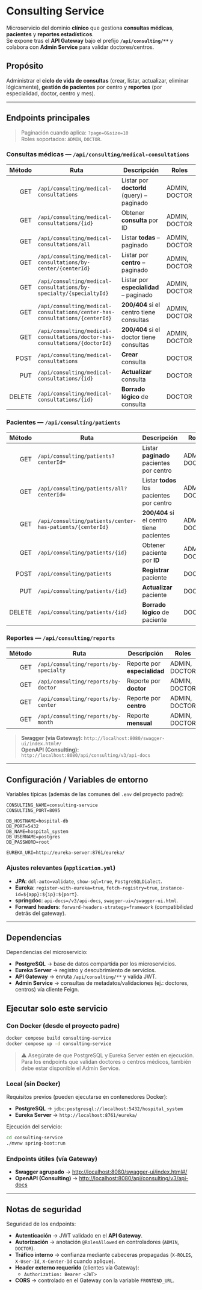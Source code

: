 # Consulting Service

Microservicio del dominio **clínico** que gestiona **consultas médicas**, **pacientes** y **reportes estadísticos**.  
Se expone tras el **API Gateway** bajo el prefijo **`/api/consulting/**`** y colabora con **Admin Service** para validar doctores/centros.

## Propósito
Administrar el **ciclo de vida de consultas** (crear, listar, actualizar, eliminar lógicamente), **gestión de pacientes** por centro y **reportes** (por especialidad, doctor, centro y mes).

---

## Endpoints principales

> Paginación cuando aplica: `?page=0&size=10`  
> Roles soportados: `ADMIN`, `DOCTOR`.

### Consultas médicas — `/api/consulting/medical-consultations`
| Método | Ruta                                             | Descripción                                                | Roles |
|-------:|--------------------------------------------------|------------------------------------------------------------|------|
| GET    | `/api/consulting/medical-consultations`          | Listar por **doctorId** (query) – paginado                | ADMIN, DOCTOR |
| GET    | `/api/consulting/medical-consultations/{id}`     | Obtener **consulta** por ID                                | ADMIN, DOCTOR |
| GET    | `/api/consulting/medical-consultations/all`      | Listar **todas** – paginado                                | ADMIN, DOCTOR |
| GET    | `/api/consulting/medical-consultations/by-center/{centerId}`    | Listar por **centro** – paginado                           | ADMIN, DOCTOR |
| GET    | `/api/consulting/medical-consultations/by-specialty/{specialtyId}` | Listar por **especialidad** – paginado                 | ADMIN, DOCTOR |
| GET    | `/api/consulting/medical-consultations/center-has-consultations/{centerId}` | **200/404** si el centro tiene consultas | ADMIN, DOCTOR |
| GET    | `/api/consulting/medical-consultations/doctor-has-consultations/{doctorId}` | **200/404** si el doctor tiene consultas | ADMIN, DOCTOR |
| POST   | `/api/consulting/medical-consultations`          | **Crear** consulta                                         | DOCTOR |
| PUT    | `/api/consulting/medical-consultations/{id}`     | **Actualizar** consulta                                    | DOCTOR |
| DELETE | `/api/consulting/medical-consultations/{id}`     | **Borrado lógico** de consulta                             | DOCTOR |

### Pacientes — `/api/consulting/patients`
| Método | Ruta                                   | Descripción                                                         | Roles |
|-------:|----------------------------------------|---------------------------------------------------------------------|------|
| GET    | `/api/consulting/patients?centerId=`   | Listar **paginado** pacientes por centro                            | ADMIN, DOCTOR |
| GET    | `/api/consulting/patients/all?centerId=` | Listar **todos** los pacientes por centro                          | ADMIN, DOCTOR |
| GET    | `/api/consulting/patients/center-has-patients/{centerId}` | **200/404** si el centro tiene pacientes            | ADMIN, DOCTOR |
| GET    | `/api/consulting/patients/{id}`        | Obtener paciente por **ID**                                         | ADMIN, DOCTOR |
| POST   | `/api/consulting/patients`             | **Registrar** paciente                                              | DOCTOR |
| PUT    | `/api/consulting/patients/{id}`        | **Actualizar** paciente                                             | DOCTOR |
| DELETE | `/api/consulting/patients/{id}`        | **Borrado lógico** de paciente                                      | DOCTOR |

### Reportes — `/api/consulting/reports`
| Método | Ruta                          | Descripción                                  | Roles |
|-------:|-------------------------------|----------------------------------------------|------|
| GET    | `/api/consulting/reports/by-specialty` | Reporte por **especialidad**             | ADMIN, DOCTOR |
| GET    | `/api/consulting/reports/by-doctor`    | Reporte por **doctor**                   | ADMIN, DOCTOR |
| GET    | `/api/consulting/reports/by-center`    | Reporte por **centro**                   | ADMIN, DOCTOR |
| GET    | `/api/consulting/reports/by-month`     | Reporte **mensual**                      | ADMIN, DOCTOR |

> **Swagger (vía Gateway):** `http://localhost:8080/swagger-ui/index.html#/`  
> **OpenAPI (Consulting):** `http://localhost:8080/api/consulting/v3/api-docs`

---

## Configuración / Variables de entorno

Variables típicas (además de las comunes del `.env` del proyecto padre):
```env
CONSULTING_NAME=consulting-service
CONSULTING_PORT=8095

DB_HOSTNAME=hospital-db
DB_PORT=5432
DB_NAME=hospital_system
DB_USERNAME=postgres
DB_PASSWORD=root

EUREKA_URI=http://eureka-server:8761/eureka/
```

### Ajustes relevantes (`application.yml`)

- **JPA**: `ddl-auto=validate`, `show-sql=true`, `PostgreSQLDialect`.
- **Eureka**: `register-with-eureka=true`, `fetch-registry=true`, `instance-id=${app}:${ip}:${port}`.
- **springdoc**: `api-docs=/v3/api-docs`, `swagger-ui=/swagger-ui.html`.
- **Forward headers**: `forward-headers-strategy=framework` (compatibilidad detrás del gateway).

---

## Dependencias

Dependencias del microservicio:

- **PostgreSQL** → base de datos compartida por los microservicios.
- **Eureka Server** → registro y descubrimiento de servicios.
- **API Gateway** → enruta `/api/consulting/**` y valida JWT.
- **Admin Service** → consultas de metadatos/validaciones (ej.: doctores, centros) vía cliente Feign.  

## Ejecutar solo este servicio

### Con Docker (desde el proyecto padre)
```bash
docker compose build consulting-service
docker compose up -d consulting-service
```
>⚠️ Asegúrate de que PostgreSQL y Eureka Server estén en ejecución.
Para los endpoints que validan doctores o centros médicos, también debe estar disponible el Admin Service.

### Local (sin Docker)

Requisitos previos (pueden ejecutarse en contenedores Docker):
- **PostgreSQL** → `jdbc:postgresql://localhost:5432/hospital_system`
- **Eureka Server** → `http://localhost:8761/eureka/`

Ejecución del servicio:
```bash
cd consulting-service
./mvnw spring-boot:run
```

### Endpoints útiles (vía Gateway)

- **Swagger agrupado** → [http://localhost:8080/swagger-ui/index.html#/](http://localhost:8080/swagger-ui/index.html#/)
- **OpenAPI (Consulting)** → [http://localhost:8080/api/consulting/v3/api-docs](http://localhost:8080/api/consulting/v3/api-docs)

---

## Notas de seguridad

Seguridad de los endpoints:

- **Autenticación** → JWT validado en el **API Gateway**.
- **Autorización** → anotación `@RolesAllowed` en controladores (`ADMIN`, `DOCTOR`).
- **Tráfico interno** → confianza mediante cabeceras propagadas (`X-ROLES`, `X-User-Id`, `X-Center-Id` cuando aplique).
- **Header externo requerido** (clientes vía Gateway):
    - `Authorization: Bearer <JWT>`
- **CORS** → controlado en el Gateway con la variable `FRONTEND_URL`.  
